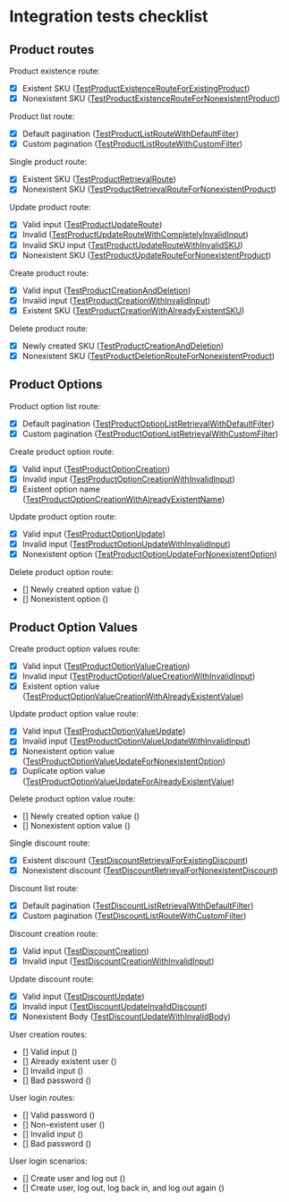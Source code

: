 # Integration tests checklist

## Product routes

Product existence route:

- [x] Existent SKU ([TestProductExistenceRouteForExistingProduct](https://github.com/verygoodsoftwarenotvirus/dairycart/blob/master/integration_tests/products_test.go.go#L17))
- [x] Nonexistent SKU ([TestProductExistenceRouteForNonexistentProduct](https://github.com/verygoodsoftwarenotvirus/dairycart/blob/master/integration_tests/products_test.go.go#L27))

Product list route:

- [x] Default pagination ([TestProductListRouteWithDefaultFilter](https://github.com/verygoodsoftwarenotvirus/dairycart/blob/master/integration_tests/products_test.go.go#L61))
- [x] Custom pagination ([TestProductListRouteWithCustomFilter](https://github.com/verygoodsoftwarenotvirus/dairycart/blob/master/integration_tests/products_test.go.go#L72))

Single product route:

- [x] Existent SKU ([TestProductRetrievalRoute](https://github.com/verygoodsoftwarenotvirus/dairycart/blob/master/integration_tests/products_test.go.go#L48))
- [x] Nonexistent SKU ([TestProductRetrievalRouteForNonexistentProduct](https://github.com/verygoodsoftwarenotvirus/dairycart/blob/master/integration_tests/products_test.go.go#L37))

Update product route:

- [x] Valid input ([TestProductUpdateRoute](https://github.com/verygoodsoftwarenotvirus/dairycart/blob/master/integration_tests/products_test.go.go#L87))
- [x] Invalid  ([TestProductUpdateRouteWithCompletelyInvalidInput](https://github.com/verygoodsoftwarenotvirus/dairycart/blob/master/integration_tests/products_test.go.go#L100))
- [x] Invalid SKU input ([TestProductUpdateRouteWithInvalidSKU](https://github.com/verygoodsoftwarenotvirus/dairycart/blob/master/integration_tests/products_test.go.go#L110))
- [x] Nonexistent SKU ([TestProductUpdateRouteForNonexistentProduct](https://github.com/verygoodsoftwarenotvirus/dairycart/blob/master/integration_tests/products_test.go.go#L118))

Create product route:

- [x] Valid input ([TestProductCreationAndDeletion](https://github.com/verygoodsoftwarenotvirus/dairycart/blob/master/integration_tests/products_test.go.go#L349))
- [x] Invalid input ([TestProductCreationWithInvalidInput](https://github.com/verygoodsoftwarenotvirus/dairycart/blob/master/integration_tests/products_test.go.go#L142))
- [x] Existent SKU ([TestProductCreationWithAlreadyExistentSKU](https://github.com/verygoodsoftwarenotvirus/dairycart/blob/master/integration_tests/products_test.go.go#L130))

Delete product route:

- [x] Newly created SKU ([TestProductCreationAndDeletion](https://github.com/verygoodsoftwarenotvirus/dairycart/blob/master/integration_tests/products_test.go.go#L349))
- [x] Nonexistent SKU ([TestProductDeletionRouteForNonexistentProduct](https://github.com/verygoodsoftwarenotvirus/dairycart/blob/master/integration_tests/products_test.go.go#L338))

## Product Options

Product option list route:

- [x] Default pagination ([TestProductOptionListRetrievalWithDefaultFilter](https://github.com/verygoodsoftwarenotvirus/dairycart/blob/master/integration_tests/products_test.go.go#L152))
- [x] Custom pagination ([TestProductOptionListRetrievalWithCustomFilter](https://github.com/verygoodsoftwarenotvirus/dairycart/blob/master/integration_tests/products_test.go.go#L163))

Create product option route:

- [x] Valid input ([TestProductOptionCreation](https://github.com/verygoodsoftwarenotvirus/dairycart/blob/master/integration_tests/products_test.go.go#L178))
- [x] Invalid input ([TestProductOptionCreationWithInvalidInput](https://github.com/verygoodsoftwarenotvirus/dairycart/blob/master/integration_tests/products_test.go.go#L190))
- [x] Existent option name ([TestProductOptionCreationWithAlreadyExistentName](https://github.com/verygoodsoftwarenotvirus/dairycart/blob/master/integration_tests/products_test.go.go#L200))

Update product option route:

- [x] Valid input ([TestProductOptionUpdate](https://github.com/verygoodsoftwarenotvirus/dairycart/blob/master/integration_tests/products_test.go.go#L214))
- [x] Invalid input ([TestProductOptionUpdateWithInvalidInput](https://github.com/verygoodsoftwarenotvirus/dairycart/blob/master/integration_tests/products_test.go.go#L226))
- [x] Nonexistent option ([TestProductOptionUpdateForNonexistentOption](https://github.com/verygoodsoftwarenotvirus/dairycart/blob/master/integration_tests/products_test.go.go#L237))

Delete product option route:

- [] Newly created option value ()
- [] Nonexistent option ()

## Product Option Values

Create product option values route:

- [x] Valid input ([TestProductOptionValueCreation](https://github.com/verygoodsoftwarenotvirus/dairycart/blob/master/integration_tests/products_test.go.go#L250))
- [x] Invalid input ([TestProductOptionValueCreationWithInvalidInput](https://github.com/verygoodsoftwarenotvirus/dairycart/blob/master/integration_tests/products_test.go.go#L262))
- [x] Existent option value ([TestProductOptionValueCreationWithAlreadyExistentValue](https://github.com/verygoodsoftwarenotvirus/dairycart/blob/master/integration_tests/products_test.go.go#L272))

Update product option value route:

- [x] Valid input ([TestProductOptionValueUpdate](https://github.com/verygoodsoftwarenotvirus/dairycart/blob/master/integration_tests/products_test.go.go#L285))
- [x] Invalid input ([TestProductOptionValueUpdateWithInvalidInput](https://github.com/verygoodsoftwarenotvirus/dairycart/blob/master/integration_tests/products_test.go.go#L297))
- [x] Nonexistent option value ([TestProductOptionValueUpdateForNonexistentOption](https://github.com/verygoodsoftwarenotvirus/dairycart/blob/master/integration_tests/products_test.go.go#L308))
- [x] Duplicate option value ([TestProductOptionValueUpdateForAlreadyExistentValue](https://github.com/verygoodsoftwarenotvirus/dairycart/blob/master/integration_tests/products_test.go.go#L321))

Delete product option value route:

- [] Newly created option value ()
- [] Nonexistent option value ()

Single discount route:

- [x] Existent discount ([TestDiscountRetrievalForExistingDiscount](https://github.com/verygoodsoftwarenotvirus/dairycart/blob/master/integration_tests/pricing_test.go.go#L17))
- [x] Nonexistent discount ([TestDiscountRetrievalForNonexistentDiscount](https://github.com/verygoodsoftwarenotvirus/dairycart/blob/master/integration_tests/pricing_test.go.go#L31))

Discount list route:

- [x] Default pagination ([TestDiscountListRetrievalWithDefaultFilter](https://github.com/verygoodsoftwarenotvirus/dairycart/blob/master/integration_tests/pricing_test.go.go#L44))
- [x] Custom pagination ([TestDiscountListRouteWithCustomFilter](https://github.com/verygoodsoftwarenotvirus/dairycart/blob/master/integration_tests/pricing_test.go.go#L56))

Discount creation route:

- [x] Valid input ([TestDiscountCreation](https://github.com/verygoodsoftwarenotvirus/dairycart/blob/master/integration_tests/pricing_test.go.go#L72))
- [x] Invalid input ([TestDiscountCreationWithInvalidInput](https://github.com/verygoodsoftwarenotvirus/dairycart/blob/master/integration_tests/pricing_test.go.go#L84))

Update discount route:

- [x] Valid input ([TestDiscountUpdate](https://github.com/verygoodsoftwarenotvirus/dairycart/blob/master/integration_tests/pricing_test.go.go#L95))
- [x] Invalid input ([TestDiscountUpdateInvalidDiscount](https://github.com/verygoodsoftwarenotvirus/dairycart/blob/master/integration_tests/pricing_test.go.go#L107))
- [x] Nonexistent Body ([TestDiscountUpdateWithInvalidBody](https://github.com/verygoodsoftwarenotvirus/dairycart/blob/master/integration_tests/pricing_test.go.go#L115))

User creation routes:

- [] Valid input ()
- [] Already existent user ()
- [] Invalid input ()
- [] Bad password ()

User login routes:

- [] Valid password ()
- [] Non-existent user ()
- [] Invalid input ()
- [] Bad password ()

User login scenarios:

- [] Create user and log out ()
- [] Create user, log out, log back in, and log out again ()
